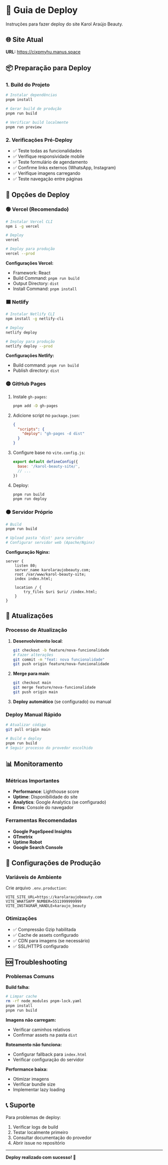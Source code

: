 # 🚀 Guia de Deploy

Instruções para fazer deploy do site Karol Araújo Beauty.

## 🌐 **Site Atual**
**URL:** https://cixpmyhu.manus.space

## 📦 **Preparação para Deploy**

### 1. Build do Projeto
```bash
# Instalar dependências
pnpm install

# Gerar build de produção
pnpm run build

# Verificar build localmente
pnpm run preview
```

### 2. Verificações Pré-Deploy
- ✅ Teste todas as funcionalidades
- ✅ Verifique responsividade mobile
- ✅ Teste formulário de agendamento
- ✅ Confirme links externos (WhatsApp, Instagram)
- ✅ Verifique imagens carregando
- ✅ Teste navegação entre páginas

## 🔧 **Opções de Deploy**

### 🟢 **Vercel (Recomendado)**
```bash
# Instalar Vercel CLI
npm i -g vercel

# Deploy
vercel

# Deploy para produção
vercel --prod
```

**Configurações Vercel:**
- Framework: React
- Build Command: `pnpm run build`
- Output Directory: `dist`
- Install Command: `pnpm install`

### 🟦 **Netlify**
```bash
# Instalar Netlify CLI
npm install -g netlify-cli

# Deploy
netlify deploy

# Deploy para produção
netlify deploy --prod
```

**Configurações Netlify:**
- Build command: `pnpm run build`
- Publish directory: `dist`

### 🟡 **GitHub Pages**
1. Instale `gh-pages`:
   ```bash
   pnpm add -D gh-pages
   ```

2. Adicione script no `package.json`:
   ```json
   {
     "scripts": {
       "deploy": "gh-pages -d dist"
     }
   }
   ```

3. Configure base no `vite.config.js`:
   ```js
   export default defineConfig({
     base: '/karol-beauty-site/',
     // ...
   })
   ```

4. Deploy:
   ```bash
   pnpm run build
   pnpm run deploy
   ```

### 🟠 **Servidor Próprio**
```bash
# Build
pnpm run build

# Upload pasta 'dist' para servidor
# Configurar servidor web (Apache/Nginx)
```

**Configuração Nginx:**
```nginx
server {
    listen 80;
    server_name karolaraujobeauty.com;
    root /var/www/karol-beauty-site;
    index index.html;

    location / {
        try_files $uri $uri/ /index.html;
    }
}
```

## 🔄 **Atualizações**

### Processo de Atualização
1. **Desenvolvimento local**:
   ```bash
   git checkout -b feature/nova-funcionalidade
   # Fazer alterações
   git commit -m "feat: nova funcionalidade"
   git push origin feature/nova-funcionalidade
   ```

2. **Merge para main**:
   ```bash
   git checkout main
   git merge feature/nova-funcionalidade
   git push origin main
   ```

3. **Deploy automático** (se configurado) ou manual

### Deploy Manual Rápido
```bash
# Atualizar código
git pull origin main

# Build e deploy
pnpm run build
# Seguir processo do provedor escolhido
```

## 📊 **Monitoramento**

### Métricas Importantes
- **Performance**: Lighthouse score
- **Uptime**: Disponibilidade do site
- **Analytics**: Google Analytics (se configurado)
- **Erros**: Console do navegador

### Ferramentas Recomendadas
- **Google PageSpeed Insights**
- **GTmetrix**
- **Uptime Robot**
- **Google Search Console**

## 🔧 **Configurações de Produção**

### Variáveis de Ambiente
Crie arquivo `.env.production`:
```env
VITE_SITE_URL=https://karolaraujobeauty.com
VITE_WHATSAPP_NUMBER=5511999999999
VITE_INSTAGRAM_HANDLE=karaujo_beauty
```

### Otimizações
- ✅ Compressão Gzip habilitada
- ✅ Cache de assets configurado
- ✅ CDN para imagens (se necessário)
- ✅ SSL/HTTPS configurado

## 🆘 **Troubleshooting**

### Problemas Comuns

**Build falha:**
```bash
# Limpar cache
rm -rf node_modules pnpm-lock.yaml
pnpm install
pnpm run build
```

**Imagens não carregam:**
- Verificar caminhos relativos
- Confirmar assets na pasta `dist`

**Roteamento não funciona:**
- Configurar fallback para `index.html`
- Verificar configuração do servidor

**Performance baixa:**
- Otimizar imagens
- Verificar bundle size
- Implementar lazy loading

## 📞 **Suporte**

Para problemas de deploy:
1. Verificar logs de build
2. Testar localmente primeiro
3. Consultar documentação do provedor
4. Abrir issue no repositório

---

**Deploy realizado com sucesso! 🎉**

